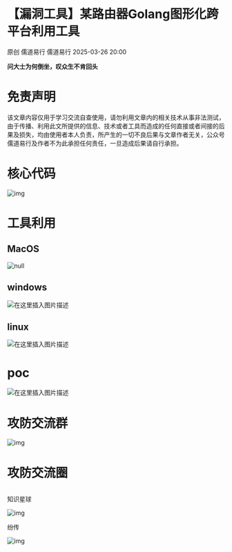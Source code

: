 #  【漏洞工具】某路由器Golang图形化跨平台利用工具   
原创 儒道易行  儒道易行   2025-03-26 20:00  
  
**问大士为何倒坐，叹众生不肯回头**  
# 免责声明  
  
该文章内容仅用于学习交流自查使用，请勿利用文章内的相关技术从事非法测试，由于传播、利用此文所提供的信息、技术或者工具而造成的任何直接或者间接的后果及损失，均由使用者本人负责，所产生的一切不良后果与文章作者无关，公众号儒道易行及作者不为此承担任何责任，一旦造成后果请自行承担。  
# 核心代码  
  
![img](https://mmbiz.qpic.cn/mmbiz_png/v94hWOZcBpyr3PddRJxUw6HjLCKib8xtSUCEgHQeQ8nXBxSwr458Lb8D2Sib8L6Y80RSl9T5mnZeRp9riax0nV92Q/640?wx_fmt=png&from=appmsg "")  
# 工具利用  
## MacOS  
  
![null](https://mmbiz.qpic.cn/mmbiz_png/v94hWOZcBpyr3PddRJxUw6HjLCKib8xtSibicd58pYlX3hfSX4BFn2ic74WoZ8r7YpX2Ig9F11pms2XktHpvsuEwOQ/640?wx_fmt=png&from=appmsg "")  
## windows  
  
![在这里插入图片描述](https://mmbiz.qpic.cn/mmbiz_png/v94hWOZcBpyr3PddRJxUw6HjLCKib8xtSHZe4NG1ab13WbCUjicICYA5sJWkG0bg33WmdGEExuQiaugw0FpyoWXSQ/640?wx_fmt=png&from=appmsg "")  
## linux  
  
![在这里插入图片描述](https://mmbiz.qpic.cn/mmbiz_png/v94hWOZcBpyr3PddRJxUw6HjLCKib8xtS9g6udC9Ra9Wq522faxszjjoKNdfM9qMTotpzVgECiamTbQUnguRrRog/640?wx_fmt=png&from=appmsg "")  
  
# poc  
  
![在这里插入图片描述](https://mmbiz.qpic.cn/mmbiz_png/v94hWOZcBpyr3PddRJxUw6HjLCKib8xtStW3UN9ibKpr9BCCJ7ICZicwGibiaGee2vOIDsAoPzgiar6OdwibhWUfgaXjQ/640?wx_fmt=png&from=appmsg "")  
  
# 攻防交流群  
  
![img](https://mmbiz.qpic.cn/mmbiz_jpg/v94hWOZcBpyr3PddRJxUw6HjLCKib8xtSQPPSHoRQ1yxkDnAicapJoFDvgvYW62hYBQ8t3rUZTichDVx1UNFoLz9w/640?wx_fmt=jpeg&from=appmsg "")  
# 攻防交流圈  
```
```  
  
知识星球  
  
![img](https://mmbiz.qpic.cn/mmbiz_png/v94hWOZcBpxN6vWBgcnLrZMwkqJRbLnPaTBGsVdEfzlNI0YB0eZMcF4XlXRfwB9aY3tc7E2Tt8OOcN2HE3Kudw/640?wx_fmt=png&from=appmsg "")  
  
纷传  
  
![img](https://mmbiz.qpic.cn/mmbiz_jpg/v94hWOZcBpxN6vWBgcnLrZMwkqJRbLnPLUDZW4RvAObYUicZgbxntT713MXgaOMkcefLEWxQ1zZQdzP5acekphw/640?wx_fmt=jpeg&from=appmsg "")  
  
  
